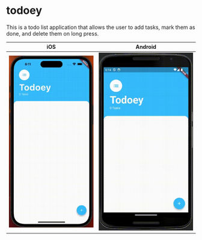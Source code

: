 # todoey

This is a todo list application that allows the user to add tasks, mark them as done, and delete them on long press.

|iOS|Android|
|---|---|
|![iOS](/screenshots/iphone14ProMax_0.gif)|![Android](/screenshots//nexus6_0.gif)|